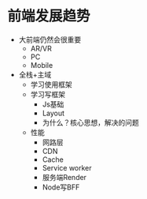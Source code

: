 # 前端发展趋势
- 大前端仍然会很重要
    + AR/VR
    + PC
    + Mobile
- 全栈+主域
    + 学习使用框架
    + 学习写框架
        * Js基础
        * Layout
        * 为什么？核心思想，解决的问题
    + 性能
        * 网路层
        * CDN
        * Cache
        * Service worker
        * 服务端Render
        * Node写BFF